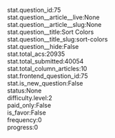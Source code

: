 stat.question_id:75  
stat.question__article__live:None  
stat.question__article__slug:None  
stat.question__title:Sort Colors  
stat.question__title_slug:sort-colors  
stat.question__hide:False  
stat.total_acs:20935  
stat.total_submitted:40054  
stat.total_column_articles:10  
stat.frontend_question_id:75  
stat.is_new_question:False  
status:None  
difficulty.level:2  
paid_only:False  
is_favor:False  
frequency:0  
progress:0  
